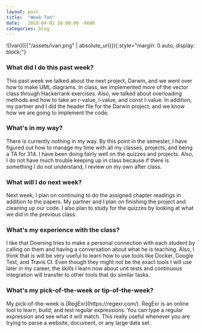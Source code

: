 ```yaml
---
layout: post
title:  "Week Ten"
date:   2018-04-01 18:00:00 -0600
categories: blog
---
```

![Ivan]({{"/assets/ivan.png" | absolute_url}}){:style="margin: 0 auto; display: block;"}


<h3>What did I do this past week?</h3>
This past week we talked about the next project, Darwin, and we went over how to make UML diagrams. In class, we implemented more of the vector class through Hackerrank exercises. Also, we talked about overloading methods and how to take an r-value, l-value, and const l-value. In addition, my partner and I did the header file for the Darwin project, and we know how we are going to implement the code.

<h3>What's in my way?</h3>
There is currently nothing in my way. By this point in the semester, I have figured out how to manage my time with all my classes, projects, and being a TA for 314. I have been doing fairly well on the quizzes and projects.
Also, I do not have much trouble keeping up in class because if there is something I do not understand, I review on my own after class.

<h3>What will I do next week?</h3>
Next week, I plan on continuing to do the assigned chapter readings in addition to the papers. My partner and I plan on finishing the project and cleaning up our code. I also plan to study for the quizzes by looking at what we did in the previous class.

<h3>What's my experience with the class?</h3>
I like that Downing tries to make a personal connection with each student by calling on them and having a conversation about what he is teaching. Also, I think that is will be very useful to learn how to use tools like Docker, Google Test, and Travis CI. Even though they might not be the exact tools I will use later in my career, the skills I learn now about unit tests and continuous integration will transfer to other tools that do similar tasks.

<h3>What's my pick-of-the-week or tip-of-the-week?</h3>
My pick-of-the-week is [RegExr](https://regexr.com/). RegExr is an online tool to learn, build, and test regular expressions. You can type a regular expression and see what it will match. This really useful whenever you are trying to parse a website, document, or any large data set.
